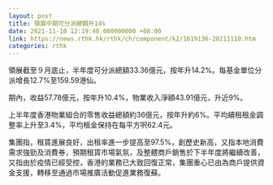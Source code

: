```yaml
---
layout: post
title: 領展中期可分派總額升14%
date: 2021-11-10 12:19:40.000000000 +08:00
link: https://news.rthk.hk/rthk/ch/component/k2/1619136-20211110.htm
categories: rthk
---
```


領展截至９月底止，半年度可分派總額33.36億元，按年升14.2%。每基金單位分派增長12.7%至159.59港仙。

期內，收益57.78億元，按年升10.4%，物業收入淨額43.91億元，升近9%。

上半年度香港物業組合的零售收益總額約36億元，按年升約6%。平均續租租金調整率上升至3.4%，平均租金保持在每平方呎62.4元。

集團指，租賃進展良好，出租率進一步提高至97.5%，創歷史新高，又指本地消費需求強勁及消費券，預期租賃市場氣氛，及整體商戶銷售於下半年度將繼續改善，又指由於疫情已經受控，香港的業務已大致回復正常，集團重心已由為商戶提供資金支援，轉移至通過市場推廣活動促進業務復蘇。
